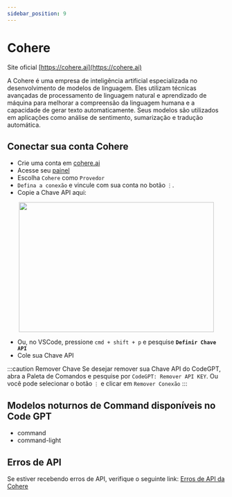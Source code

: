 ```yaml
---
sidebar_position: 9
---
```

# Cohere
Site oficial [https://cohere.ai](https://cohere.ai)

A Cohere é uma empresa de inteligência artificial especializada no desenvolvimento de modelos de linguagem. Eles utilizam técnicas avançadas de processamento de linguagem natural e aprendizado de máquina para melhorar a compreensão da linguagem humana e a capacidade de gerar texto automaticamente. Seus modelos são utilizados em aplicações como análise de sentimento, sumarização e tradução automática.

## Conectar sua conta Cohere
- Crie uma conta em [cohere.ai](https://cohere.ai/)
- Acesse seu [painel](https://dashboard.cohere.com/api-keys)
- Escolha `Cohere` como `Provedor`
- `Defina a conexão` e vincule com sua conta no botão `⋮`.
- Copie a Chave API aqui:

<p align="center">
      <img width="450" height="300" src="https://github.com/davila7/code-gpt-docs/assets/37567214/2a15c150-bbac-4376-9e0f-d96068220db2" />
</p>

 
- Ou, no VSCode, pressione `cmd + shift + p` e pesquise **`Definir Chave API`**
- Cole sua Chave API

:::caution Remover Chave
Se desejar remover sua Chave API do CodeGPT, abra a Paleta de Comandos e pesquise por `CodeGPT: Remover API KEY`. Ou você pode selecionar o botão `⋮` e clicar em `Remover Conexão`
:::
## Modelos noturnos de Command disponíveis no Code GPT
- command
- command-light
  
## Erros de API
Se estiver recebendo erros de API, verifique o seguinte link: [Erros de API da Cohere](https://docs.cohere.ai/reference/errors)

